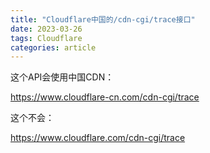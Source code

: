 ```yaml
---
title: "Cloudflare中国的/cdn-cgi/trace接口"
date: 2023-03-26
tags: Cloudflare
categories: article
---
```


这个API会使用中国CDN：

https://www.cloudflare-cn.com/cdn-cgi/trace

这个不会：

https://www.cloudflare.com/cdn-cgi/trace

